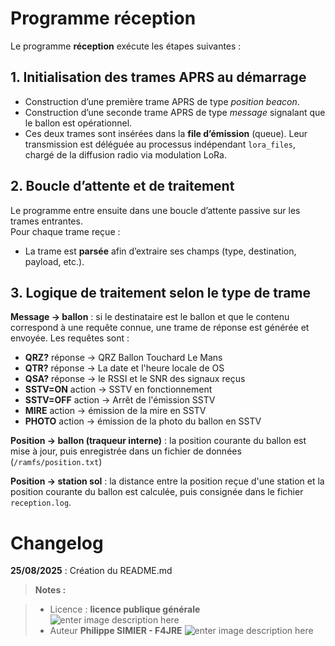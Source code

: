 ﻿# Programme réception

Le programme **réception** exécute les étapes suivantes :

##  1.  Initialisation des trames APRS au démarrage
    
   

 - Construction d’une première trame APRS de type _position beacon_.
 - Construction d’une seconde trame APRS de type _message_ signalant que    le ballon est opérationnel.
 - Ces deux trames sont insérées dans la **file d’émission** (queue).
   Leur transmission est déléguée au processus indépendant `lora_files`,    chargé de la diffusion radio via modulation LoRa.

        
## 2.  Boucle d’attente et de traitement  
Le programme entre ensuite dans une boucle d’attente passive sur les trames entrantes.  
    Pour chaque trame reçue :

 - La trame est **parsée** afin d’extraire ses champs (type,
   destination, payload, etc.).

        
## 3.  Logique de traitement selon le type de trame
    
   **Message → ballon** : si le destinataire est le ballon et que le contenu correspond à une requête connue, une trame de réponse est générée et envoyée. Les requêtes sont :
   

 - **QRZ?** réponse → QRZ Ballon Touchard Le Mans
 - **QTR?** réponse → La date et l'heure locale de OS
 - **QSA?** réponse → le RSSI et le SNR des signaux reçus
 - **SSTV=ON** action → SSTV en fonctionnement
 - **SSTV=OFF** action → Arrêt de l'émission SSTV 
 - **MIRE** action → émission  de la mire en SSTV
 - **PHOTO** action -> émission de la photo du ballon en SSTV 

        
**Position → ballon (traqueur interne)** : la position courante du ballon est mise à jour, puis enregistrée dans un fichier de données (`/ramfs/position.txt`)
        
**Position → station sol** : la distance entre la position reçue d'une station et la position courante du ballon est calculée, puis consignée dans le fichier `reception.log`.



# Changelog

**25/08/2025** :  Création du README.md 

> **Notes :**


> - Licence : **licence publique générale** ![enter image description here](https://img.shields.io/badge/licence-GPL-green.svg)
> - Auteur  **Philippe SIMIER  - F4JRE**
>  ![enter image description here](https://img.shields.io/badge/built-passing-green.svg)
<!-- TOOLBOX 

Génération des badges : https://shields.io/
Génération de ce fichier : https://stackedit.io/editor#


